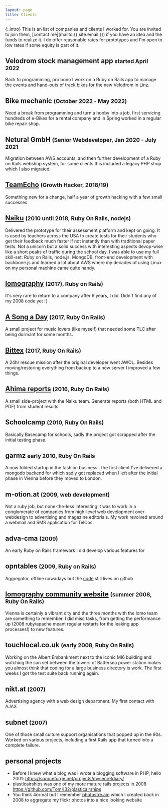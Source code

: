 ```yaml
---
layout: page
title: Clients
---
```


{:.intro}
  This is an list of companies and clients I worked for. You are invited to join them,
  [contact me](mailto:{{ site.email }}) if you have an idea and the funds to realize it. I do offer reasonable rates for prototypes
  and I'm open to low rates if some equity is part of it.

## Velodrom stock management app <small class="meta">started April 2022</small>
Back to programming, pro bono I work on a Ruby on Rails app to manage the events and hand-outs of track bikes for the new Velodrom in Linz.

## Bike mechanic <small class="meta">(October 2022 - May 2022)</small>
Need a break from programming and turn a hooby into a job, first servicing hundreds of e-Bikes for a rental company and in Spring worked in a regular bike repair shop.

## Netural GmbH <small class="meta">(Senior Webdeveloper, Jan 2020 - July 2021</small>
Migration between AWS accounts, and then further development of a Ruby on Rails webshop system, for some clients this included a legacy PHP shop which I also migrated.

## [TeamEcho](https://www.teamecho.de) <small class="meta">(Growth Hacker, 2018/19)</small>
Something new for a change, half a year of growth hacking with a few small successes.

## [Naiku](https://naiku.net) <small class="meta">(2010 until 2018, Ruby On Rails, nodejs)</small>
Delivered the prototype for their assessment platform and kept on going. It is used by teachers across the USA to create tests for their students who get their feedback much faster if not instantly than with traditional paper tests. Not a unicorn but a solid success with interesting aspects devop-wise like a short peaks of traffic during the school day. I was able to use my full skill-set: Ruby on Rails, node.js, MongoDB, front-end development with backbone.js and learned a lot about AWS where my decades of using Linux on my personal machine came quite handy.

## [lomography](https://lomography.com) <small class="meta">(2017), Ruby on Rails)</small>
It's very rare to return to a company after 9 years, I did. Didn't find any of my 2008 code yet :(

## [A Song a Day](https://www.asongaday.co/) <small class="meta">(2017, Ruby On Rails)</small>
A small project for music lovers (like myself) that needed some TLC after being dormant for some months.

## [Bittex](http://portal.bittex.at) <small class="meta">(2017, Ruby On Rails)</small>
A 24hr rescue mission after the original developer went AWOL. Besides moving/restoring everything from backup to a new server I improved a few things.

## [Ahima reports](https://www.ahimareports.com) <small class="meta">(2016, Ruby On Rails)</small>
A small side-project with the Naiku team. Generate reports (both HTML and PDF) from student results.

## Schoolcamp <small class="meta">(2010, Ruby On Rails)</small>
Basically Basecamp for schools, sadly the project got scrapped after the initial testing phase.

## garmz <small class="meta">early 2010, Ruby On Rails</small>
A now folded startup in the fashion business. The first client I've delivered a mongodb backend for which sadly got replaced when I left after the initial phase in Vienna before they moved to London.

## m-otion.at <small class="meta">(2009, web development)</small>
Not a ruby job, but none-the-less interesting it was to work in a conglomerate of companies from high-level web development over webdesign to advertising and magazine editorials. My work revolved around a webmail and SMS application for TelCos.

## adva-cma <small class="meta">(2009)</small>
An early Ruby on Rails framework I did develop various features for

## opntables <small class="meta">(2009, Ruby on Rails)</small>
Aggregator, offline nowadays but the [code](https://github.com/kohlhofer/open-tables) still lives on github

## [lomography community website](https://www.lomography.com/homes) <small class="meta">(summer 2008, Ruby On Rails)</small>
Vienna is certainly a vibrant city and the three months with the lomo team are something to remember. I did misc tasks, from getting the performance up (2008 ruby/apache meant regular restarts for the leaking app processes!) to new features.

## touchlocal.co.uk <small class="meta">(early 2008, Ruby On Rails)</small>
Working on the Albert Embankment next to the iconic MI6 building and watching the sun set between the towers of Battersea power station makes you almost think that coding for a large business directory is work. The first weeks I got the test suite back running again.

## nikt.at <small class="meta">(2007)</small>
Advertising agency with a web design department. My first contact with AJAX

## subnet <small class="meta">(2007)</small>
One of those small culture support organisations that popped up in the 90s. Worked on various projects, including a first Rails app that turned into a complete failure.

## personal projects

* Before I knew what a blog was I wrote a blogging software in PHP, hello 2001: https://sourceforge.net/projects/mysecretdiary/
* plasticairships was one of my more mature rails projects in 2008 https://github.com/TomK32/plasticairships
* You think 4ormat but I remember [photostre.am](https://github.com/TomK32/photostre.am) which I created back in 2008 to aggregate my flickr photos into a nice looking website
